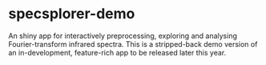 # specsplorer-demo
An shiny app for interactively preprocessing, exploring and analysing Fourier-transform infrared spectra. This is a stripped-back demo version of an in-development, feature-rich app to be released later this year.
